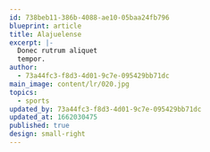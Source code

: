 ```yaml
---
id: 738beb11-386b-4088-ae10-05baa24fb796
blueprint: article
title: Alajuelense
excerpt: |-
  Donec rutrum aliquet
  tempor.
author:
  - 73a44fc3-f8d3-4d01-9c7e-095429bb71dc
main_image: content/lr/020.jpg
topics:
  - sports
updated_by: 73a44fc3-f8d3-4d01-9c7e-095429bb71dc
updated_at: 1662030475
published: true
design: small-right
---
```

